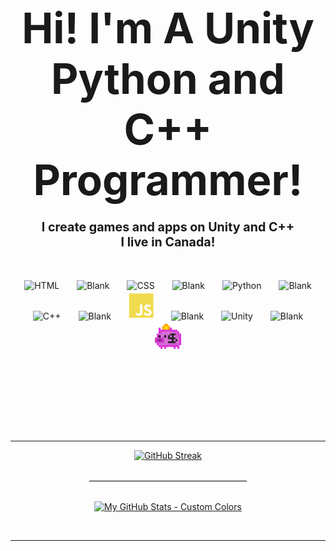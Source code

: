 <h1 align="center">
  <span style="font-size:2em;"><strong><big>Hi! I'm A Unity Python and C++ Programmer!</big></strong></span>
</h1>

<h3 align="center">
  <strong><big>I create games and apps on Unity and C++</big></strong><br>
  <strong><big>I live in Canada!</big></strong>
</h3>

<br>

<p align="center">
  <img alt="HTML" width="40px" style="margin: 0 10px; border: 2px solid white;" src="https://cdn.jsdelivr.net/gh/devicons/devicon/icons/html5/html5-plain.svg" />
  <img alt="Blank" width="40px" style="margin: 0 10px; border: 2px solid white;" src="https://upload.wikimedia.org/wikipedia/commons/thumb/8/89/HD_transparent_picture.png/1280px-HD_transparent_picture.png" />
  <img alt="CSS" width="40px" style="margin: 0 10px; border: 2px solid white;" src="https://cdn.jsdelivr.net/gh/devicons/devicon/icons/css3/css3-plain.svg" />
  <img alt="Blank" width="40px" style="margin: 0 10px; border: 2px solid white;" src="https://upload.wikimedia.org/wikipedia/commons/thumb/8/89/HD_transparent_picture.png/1280px-HD_transparent_picture.png" />
  <img alt="Python" width="40px" style="margin: 0 10px; border: 2px solid white;" src="https://cdn.jsdelivr.net/gh/devicons/devicon/icons/python/python-plain.svg" />
  <img alt="Blank" width="40px" style="margin: 0 10px; border: 2px solid white;" src="https://upload.wikimedia.org/wikipedia/commons/thumb/8/89/HD_transparent_picture.png/1280px-HD_transparent_picture.png" />
  <img alt="C++" width="40px" style="margin: 0 10px; border: 2px solid white;" src="https://upload.wikimedia.org/wikipedia/commons/thumb/1/18/ISO_C%2B%2B_Logo.svg/1822px-ISO_C%2B%2B_Logo.svg.png" />
  <img alt="Blank" width="40px" style="margin: 0 10px; border: 2px solid white;" src="https://upload.wikimedia.org/wikipedia/commons/thumb/8/89/HD_transparent_picture.png/1280px-HD_transparent_picture.png" />
  <img alt="Java" width="40px" style="margin: 0 10px; border: 2px solid white;" src="https://github.com/devicons/devicon/blob/master/icons/javascript/javascript-plain.svg" />
  <img alt="Blank" width="40px" style="margin: 0 10px; border: 2px solid white;" src="https://upload.wikimedia.org/wikipedia/commons/thumb/8/89/HD_transparent_picture.png/1280px-HD_transparent_picture.png" />
  <img alt="Unity" width="40px" style="margin: 0 10px; border: 2px solid white;" src="https://cdn.jsdelivr.net/gh/devicons/devicon/icons/unity/unity-original.svg" />
  <img alt="Blank" width="40px" style="margin: 0 10px; border: 2px solid white;" src="https://upload.wikimedia.org/wikipedia/commons/thumb/8/89/HD_transparent_picture.png/1280px-HD_transparent_picture.png" />
  <img alt="K754a-Edit" width="42px" height="40px" style="margin: 0 10px; vertical-align: 80px; border: 2px solid white;" src="https://github.com/k754a/k754a/raw/main/pixil-frame-0 (85).png"/>
</p>

<br><br>

---

<div style="text-align: center;">
  <a href="https://git.io/streak-stats">
    <p align="center">
      <img src="https://streak-stats.demolab.com?user=K754a&hide_border=true&date_format=M%20j%5B%2C%20Y%5D&dates=EBEBEB&border=EB5454&stroke=EBEBEB00&ring=EBA539&fire=EB7026&currStreakNum=EBEBEB&sideNums=EBEBEB&currStreakLabel=EBEBEB&sideLabels=FFFFFF&excludeDaysLabel=EBEBEB&background=0D111700" alt="GitHub Streak" />
    </p>
  </a>

  <br>

  <hr style="border: 1px solid #EBEBEB; width: 50%; margin: 0 auto;"/>

  <br>

  <p align="center">
    <a href="https://github-readme-stats.vercel.app/api?username=k754a&show_icons=true&theme=transparent&bg_color=00000000&title_color=ffffff&text_color=ffffff&icon_color=ffffff&ring_color=EBA539&stroke_color=EB7026&hide_border=true">
      <img src="https://github-readme-stats.vercel.app/api?username=k754a&show_icons=true&theme=transparent&bg_color=00000000&title_color=ffffff&text_color=ffffff&icon_color=ffffff&ring_color=EBA539&stroke_color=EB7026&hide_border=true" alt="My GitHub Stats - Custom Colors" />
    </a>
  </p>
</div>

<br>

---
